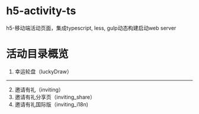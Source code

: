 # h5-activity-ts

h5-移动端活动页面，集成typescript, less, gulp动态构建启动web server

# 活动目录概览
1. 幸运轮盘（luckyDraw）
***
2. 邀请有礼（inviting）
3. 邀请有礼分享页（inviting_share）
4. 邀请有礼国际版（inviting_i18n)